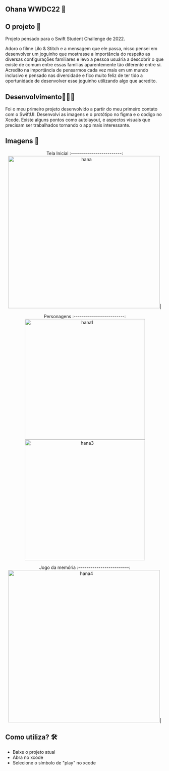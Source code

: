 ## Ohana WWDC22 📌
## O projeto 📁

Projeto pensado para o Swift Student Challenge de 2022.

Adoro o filme Lilo & Stitch e a mensagem que ele passa, nisso pensei em desenvolver um joguinho que mostrasse a importância do respeito as diversas configuraçōes
familiares e levo a pessoa usuária a descobrir o que existe de comum entre essas familias aparentemente tão diferente entre si. Acredito na importância de pensarmos cada vez mais 
em um mundo inclusivo e pensado nas diversidade e fico muito feliz de ter tido a oportunidade de desenvolver esse joguinho utilizando algo que acredito.

## Desenvolvimento👨🏽‍💻
Foi o meu primeiro projeto desenvolvido a partir do meu primeiro contato com o SwiftUI. Desenvolvi as imagens e o protótipo no figma e o codigo no Xcode.
Existe alguns pontos como autolayout, e aspectos visuais que precisam ser trabalhados tornando o app mais interessante.

## Imagens 📸  
<div align = "center">

Tela Inicial 
:-------------------------:
<img width="481" alt="hana" src="https://user-images.githubusercontent.com/74778769/168347738-8dcd0b87-7650-4b8d-878f-dedbafb5c5ee.png">|

</div>

<div align = "center">
  
Personagens
:-------------------------:
<img width="381" alt="hana1" src="https://user-images.githubusercontent.com/74778769/168347858-c0d57f6c-6f21-4d54-9343-263875bb9ef0.png"><img width="381" alt="hana3" src="https://user-images.githubusercontent.com/74778769/168347957-3fc26d63-462c-43e2-bbb1-0bef48b79fc2.png">

</div>

<div align = "center">
  
Jogo da memória
:-------------------------:
<img width="481" alt="hana4" src="https://user-images.githubusercontent.com/74778769/168374241-5b6d9999-7aad-4b00-9445-8f58ef2faaee.png">|

</div>
  
## Como utiliza? 🛠
- Baixe o projeto atual
- Abra no xcode 
- Selecione o símbolo de "play" no xcode
